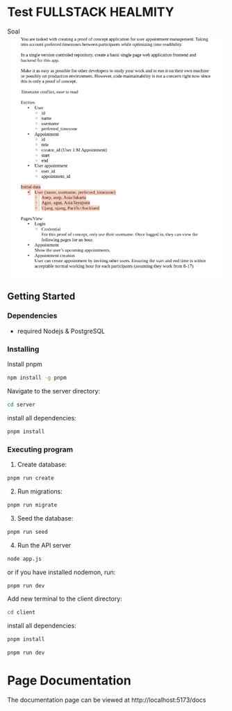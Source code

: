 # Test FULLSTACK HEALMITY

Soal
![Gambar Soal](test.png)

## Getting Started

### Dependencies

- required Nodejs & PostgreSQL

### Installing

Install pnpm

```bash
npm install -g pnpm
```

Navigate to the server directory:

```bash
cd server
```

install all dependencies:

```bash
pnpm install
```

### Executing program

1. Create database:

```bash
pnpm run create
```

2. Run migrations:

```bash
pnpm run migrate
```

3. Seed the database:

```bash
pnpm run seed
```

4. Run the API server

```bash
node app.js
```

or if you have installed nodemon, run:

```bash
pnpm run dev
```

Add new terminal to the client directory:

```bash
cd client
```

install all dependencies:

```bash
pnpm install
```

```bash
pnpm run dev
```

# Page Documentation

The documentation page can be viewed at http://localhost:5173/docs
